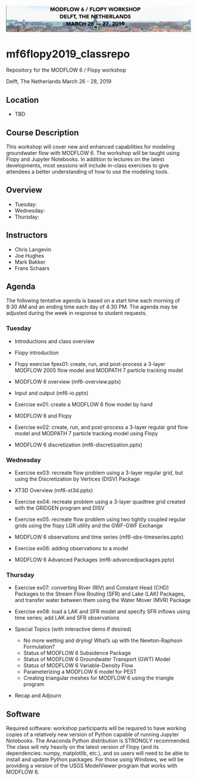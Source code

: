 ![header](./exercises/img/header.jpg)

# mf6flopy2019_classrepo
Repository for the MODFLOW 6 / Flopy workshop

Delft, The Netherlands
March 26 - 28, 2019

## Location
* TBD

## Course Description
This workshop will cover new and enhanced capabilities for modeling groundwater flow with MODFLOW 6. The workshop will be taught using Flopy and Jupyter Notebooks.  In addition to lectures on the latest developments, most sessions will include in-class exercises to give attendees a better understanding of how to use the modeling tools.

## Overview
* Tuesday: 
* Wednesday: 
* Thursday: 

## Instructors
* Chris Langevin
* Joe Hughes 
* Mark Bakker
* Frans Schaars

## Agenda

The following tentative agenda is based on a start time each morning of 8:30 AM and an ending time each day of 4:30 PM.  The agenda may be adjusted during the week in response to student requests.

### Tuesday

* Introductions and class overview 
* Flopy introduction
* Flopy exercise fpex01: create, run, and post-process a 3-layer MODFLOW 2005 flow model and MODPATH 7 particle tracking model
* MODFLOW 6 overview (mf6-overview.pptx)

* Input and output (mf6-io.pptx)
* Exercise ex01: create a MODFLOW 6 flow model by hand
* MODFLOW 6 and Flopy
* Exercise ex02: create, run, and post-process a 3-layer regular grid flow model and MODPATH 7 particle tracking model using Flopy
* MODFLOW 6 discretization (mf6-discretization.pptx)

### Wednesday

* Exercise ex03: recreate flow problem using a 3-layer regular grid, but using the Discretization by Vertices (DISV) Package
* XT3D Overview (mf6-xt3d.pptx)
* Exercise ex04: recreate problem using a 3-layer quadtree grid created with the GRIDGEN program and DISV
* Exercise ex05: recreate flow problem using two tightly coupled regular grids using the flopy LGR utility and the GWF-GWF Exchange

* MODFLOW 6 observations and time series (mf6-obs-timeseries.pptx)
* Exercise ex06: adding observations to a model
* MODFLOW 6 Advanced Packages (mf6-advancedpackages.pptx)


### Thursday

* Exercise ex07: converting River (RIV) and Constant Head (CHD) Packages to the Stream Flow Routing (SFR) and Lake (LAK) Packages, and transfer water between them using the Water Mover (MVR) Package
* Exercise ex08: load a LAK and SFR model and specify SFR inflows using time series; add LAK and SFR observations

* Special Topics (with interactive demo if desired)
    * No more wetting and drying!  What’s up with the Newton-Raphson Formulation?
    * Status of MODFLOW 6 Subsidence Package
    * Status of MODFLOW 6 Groundwater Transport (GWT) Model 
    * Status of MODFLOW 6 Variable-Density Flow
    * Parameterizing a MODFLOW 6 model for PEST
    * Creating triangular meshes for MODFLOW 6 using the triangle program
* Recap and Adjourn



## Software

Required software: workshop participants will be required to have working copies of a relatively new version of Python capable of running Jupyter Notebooks.  The Anaconda Python distribution is STRONGLY recommended.  The class will rely heavily on the latest version of Flopy (and its dependencies: numpy, matplotlib, etc.), and so users will need to be able to install and update Python packages.  For those using Windows, we will be providing a version of the USGS ModelViewer program that works with MODFLOW 6.

